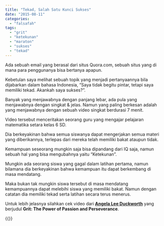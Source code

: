 ```yaml
---
title: "Tekad, Salah Satu Kunci Sukses"
date: "2015-08-11"
categories: 
  - "falsafah"
tags: 
  - "grit"
  - "ketekunan"
  - "maraton"
  - "sukses"
  - "tekad"
---
```


Ada sebuah email yang berasal dari situs Quora.com, sebuah situs yang di mana para penggunanya bisa bertanya apapun.

Kebetulan saya melihat sebuah topik yang menjadi pertanyaannya bila dijabarkan dalam bahasa Indonesia, “Saya tidak begitu pintar, tetapi saya memiliki tekad. Akankah saya sukses?”.

Banyak yang menjawabnya dengan panjang lebar, ada pula yang menjawabnya dengan singkat & jelas. Namun yang paling berkesan adalah yang menjawabnya dengan sebuah video singkat berdurasi 7 menit.

Video tersebut menceritakan seorang guru yang mengajar pelajaran matematika setara kelas 6 SD.

Dia berkeyakinan bahwa semua siswanya dapat mengerjakan semua materi yang diberikannya, terlepas dari mereka telah memiliki bakat ataupun tidak.

Kemampuan seseorang mungkin saja bisa dipandang dari IQ saja, namun sebuah hal yang bisa mengubahnya yaitu “Ketekunan”.

Mungkin ada seorang siswa yang gagal dalam latihan pertama, namun bilamana dia berkeyakinan bahwa kemampuan itu dapat berkembang di masa mendatang.

Maka bukan tak mungkin siswa tersebut di masa mendatang kemampuannya dapat melebihi siswa yang memiliki bakat. Namun dengan catatan dia memiliki tekad serta latihan secara terus menerus.

Untuk lebih jelasnya silahkan cek video dari [**Angela Lee Duckworth**](https://angeladuckworth.com/) yang berjudul **Grit: The Power of Passion and Perseverance**.

{{<youtube H14bBuluwB8>}}